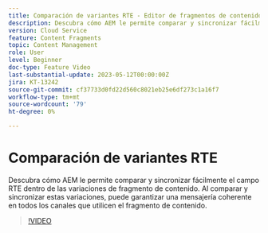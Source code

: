 ```yaml
---
title: Comparación de variantes RTE - Editor de fragmentos de contenido
description: Descubra cómo AEM le permite comparar y sincronizar fácilmente el campo RTE dentro de las variaciones de fragmento de contenido. Al comparar y sincronizar estas variaciones, puede garantizar una mensajería coherente en todos los canales que utilicen el fragmento de contenido.
version: Cloud Service
feature: Content Fragments
topic: Content Management
role: User
level: Beginner
doc-type: Feature Video
last-substantial-update: 2023-05-12T00:00:00Z
jira: KT-13242
source-git-commit: cf37733d0fd22d560c8021eb25e6df273c1a16f7
workflow-type: tm+mt
source-wordcount: '79'
ht-degree: 0%

---
```



# Comparación de variantes RTE

Descubra cómo AEM le permite comparar y sincronizar fácilmente el campo RTE dentro de las variaciones de fragmento de contenido. Al comparar y sincronizar estas variaciones, puede garantizar una mensajería coherente en todos los canales que utilicen el fragmento de contenido.

>[!VIDEO](https://video.tv.adobe.com/v/3419314/?learn=on)
